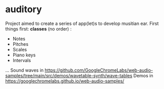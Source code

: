 # auditory
Project aimed to create a series of app(let)s to develop musitian ear.
First things first: **classes** (no order) :
- Notes
- Pitches
- Scales
- Piano keys
- Intervals

... 
Sound waves in https://github.com/GoogleChromeLabs/web-audio-samples/tree/main/src/demos/wavetable-synth/wave-tables
Demos in https://googlechromelabs.github.io/web-audio-samples/

